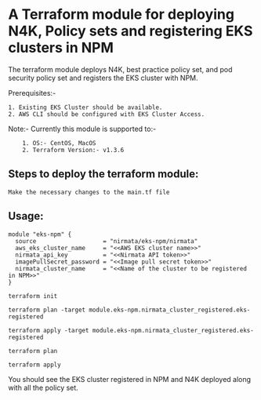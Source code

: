 # A Terraform module for deploying N4K, Policy sets and registering EKS clusters in NPM

The terraform module deploys N4K, best practice policy set, and pod security policy set and registers the EKS cluster with NPM.

Prerequisites:- 

	1. Existing EKS Cluster should be available.
	2. AWS CLI should be configured with EKS Cluster Access.

Note:- Currently this module is supported to:-

        1. OS:- CentOS, MacOS
        2. Terraform Version:- v1.3.6

## Steps to deploy the terraform module:

```
Make the necessary changes to the main.tf file
```

## Usage:

```
module "eks-npm" {
  source                   = "nirmata/eks-npm/nirmata"
  aws_eks_cluster_name     = "<<AWS EKS cluster name>>"
  nirmata_api_key          = "<<Nirmata API token>>"
  imagePullSecret_password = "<<Image pull secret token>>"
  nirmata_cluster_name     = "<<Name of the cluster to be registered in NPM>>"
}
```

```
terraform init
```

```
terraform plan -target module.eks-npm.nirmata_cluster_registered.eks-registered
```

```
terraform apply -target module.eks-npm.nirmata_cluster_registered.eks-registered
```

```
terraform plan
```

```
terraform apply
```

You should see the EKS cluster registered in NPM and N4K deployed along with all the policy set.
